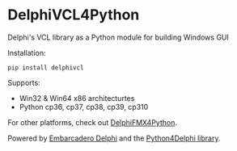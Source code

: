 # DelphiVCL4Python
Delphi's VCL library as a Python module for building Windows GUI

Installation:

    pip install delphivcl
   
Supports:
* Win32 & Win64 x86 architecturtes
* Python cp36, cp37, cp38, cp39, cp310

For other platforms, check out [DelphiFMX4Python](https://github.com/Embarcadero/DelphiFMX4Python).

Powered by [Embarcadero Delphi](https://www.embarcadero.com/products/delphi) and the [Python4Delphi library](https://github.com/pyscripter/python4delphi).
